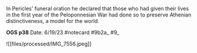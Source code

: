 In Pericles' funeral oration he declared that those who had given their lives in the first year of the Peloponnesian War had done so to preserve Athenian distinctiveness, a model for the world.


**OGS p38** 
Date: 6/19/23
 #notecard
 #9b2a_ 
 #9_ 

![[files/processed/IMG_7556.jpeg]]